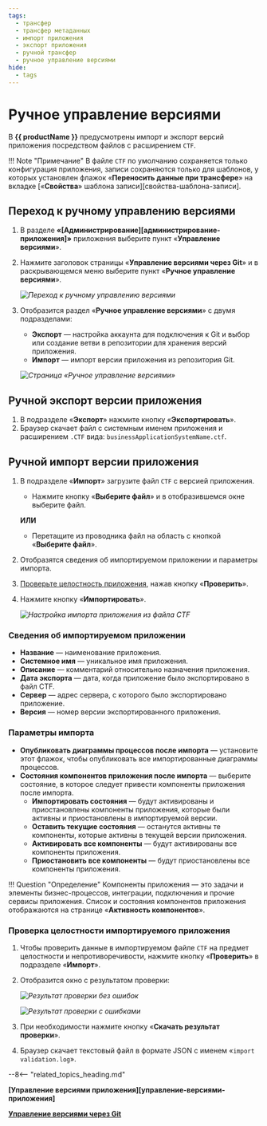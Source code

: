 ```yaml
---
tags:
  - трансфер
  - трансфер метаданных
  - импорт приложения
  - экспорт приложения
  - ручной трансфер
  - ручное управление версиями
hide:
  - tags
---
```


# Ручное управление версиями

В **{{ productName }}** предусмотрены импорт и экспорт версий приложения посредством файлов с расширением `CTF`.

!!! Note "Примечание"
      В файле `CTF` по умолчанию сохраняется только конфигурация приложения, записи сохраняются только для шаблонов, у которых установлен флажок «**Переносить данные при трансфере**» на вкладке [«**Свойства**» шаблона записи][свойства-шаблона-записи].

## Переход к ручному управлению версиями

1. В разделе **«[Администрирование][администрирование-приложения]»** приложения выберите пункт «**Управление версиями**».
2. Нажмите заголовок страницы «**Управление версиями через Git**» и в раскрывающемся меню выберите пункт «**Ручное управление версиями**».

    *![Переход к ручному управлению версиями](verstion_control_switch_to_manual.png)*

3. Отобразится раздел «**Ручное управление версиями**» с двумя подразделами:

    * **Экспорт** — настройка аккаунта для подключения к Git и выбор или создание ветви в репозитории для хранения версий приложения.
    * **Импорт** — импорт версии приложения из репозитория Git.

    *![Страница «Ручное управление версиями»](manual_version_control.png)*

## Ручной экспорт версии приложения

1. В подразделе «**Экспорт**» нажмите кнопку «**Экспортировать**».
2. Браузер скачает файл с системным именем приложения и расширением `.CTF` вида: `businessApplicationSystemName.ctf`.

## Ручной импорт версии приложения

1. В подразделе «**Импорт**» загрузите файл  `CTF` с версией приложения.

      * Нажмите кнопку «**Выберите файл**» и в отобразившемся окне выберите файл.

      **ИЛИ**

      * Перетащите из проводника файл на область с кнопкой «**Выберите файл**».

2. Отобразятся сведения об импортируемом приложении и параметры импорта.
3. [Проверьте целостность приложения](#проверка-целостности-импортируемого-приложения), нажав кнопку «**Проверить**».
4. Нажмите кнопку «**Импортировать**».

    *![Настройка импорта приложения из файла CTF](manual_version_import_properties.png)*

### Сведения об импортируемом приложении

* **Название** — наименование приложения.
* **Системное имя** — уникальное имя приложения.
* **Описание** — комментарий относительно назначения приложения.
* **Дата экспорта** — дата, когда приложение было экспортировано в файл CTF.
* **Сервер** — адрес сервера, с которого было экспортировано приложение.
* **Версия** — номер версии экспортированного приложения.

### Параметры импорта
* **Опубликовать диаграммы процессов после импорта** — установите этот флажок, чтобы опубликовать все импортированные диаграммы процессов.
* **Состояния компонентов приложения после импорта** — выберите состояние, в которое следует привести компоненты приложения после импорта.
    -  **Импортировать состояния** — будут активированы и приостановлены компоненты приложения, которые были активны и приостановлены в импортируемой версии.
    -  **Оставить текущие состояния** — останутся активны те компоненты, которые активны в текущей версии приложения.
    -  **Активировать все компоненты** — будут активированы все компоненты приложения.
    -  **Приостановить все компоненты** — будут приостановлены все компоненты приложения.

!!! Question "Определение"
      Компоненты приложения — это задачи и элементы бизнес-процессов, интеграции, подключения и прочие сервисы приложения. Список и состояния компонентов приложения отображаются на странице «**Активность компонентов**».

### Проверка целостности импортируемого приложения

1. Чтобы проверить данные в импортируемом файле `CTF` на предмет целостности и непротиворечивости, нажмите кнопку «**Проверить**» в подразделе «**Импорт**».
2. Отобразится окно с результатом проверки:

    *![Результат проверки без ошибок](manual_version_import_check_no_errors.png)*

    *![Результат проверки с ошибками](manual_version_import_check_errors.png)*

3. При необходимости нажмите кнопку «**Скачать результат проверки**».
4. Браузер скачает текстовый файл в формате JSON с именем «`import validation.log`».

--8<-- "related_topics_heading.md"

**[Управление версиями приложения][управление-версиями-приложения]**

**[Управление версиями через Git](git_version_control.md)**
